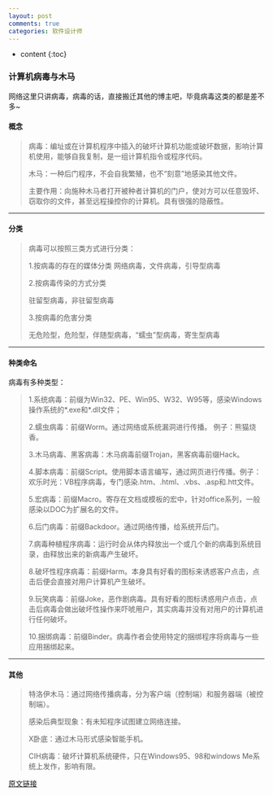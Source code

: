 ```yaml
---
layout: post
comments: true
categories: 软件设计师
---
```


* content
{:toc}

### 计算机病毒与木马

网络这里只讲病毒，病毒的话，直接搬迁其他的博主吧，毕竟病毒这类的都是差不多~


#### 概念

>病毒：编址或在计算机程序中插入的破坏计算机功能或破坏数据，影响计算机使用，能够自我复制，是一组计算机指令或程序代码。
>
>木马：一种后门程序，不会自我繁殖，也不“刻意”地感染其他文件。
>
>主要作用：向施种木马者打开被种者计算机的门户，使对方可以任意毁坏、窃取你的文件，甚至远程操控你的计算机。具有很强的隐蔽性。

---

#### 分类
>病毒可以按照三类方式进行分类：
>
>1.按病毒的存在的媒体分类
>网络病毒，文件病毒，引导型病毒
>
>2.按病毒传染的方式分类
>
>驻留型病毒，非驻留型病毒
>
>3.按病毒的危害分类
>
>无危险型，危险型，伴随型病毒，“蠕虫”型病毒，寄生型病毒

---

#### 种类命名

病毒有多种类型：

>1.系统病毒：前缀为Win32、PE、Win95、W32、W95等，感染Windows操作系统的*.exe和*.dll文件；
>
>2.蠕虫病毒：前缀Worm。通过网络或系统漏洞进行传播。 例子：熊猫烧香。
>
>3.木马病毒、黑客病毒：木马病毒前缀Trojan，黑客病毒前缀Hack。
>
>4.脚本病毒：前缀Script。使用脚本语言编写，通过网页进行传播。例子：欢乐时光：VB程序病毒，专门感染.htm、.html、.vbs、.asp和.htt文件。
>
>5.宏病毒：前缀Macro。寄存在文档或模板的宏中，针对office系列，一般感染以DOC为扩展名的文件。
>
>6.后门病毒：前缀Backdoor。通过网络传播，给系统开后门。
>
>7.病毒种植程序病毒：运行时会从体内释放出一个或几个新的病毒到系统目录，由释放出来的新病毒产生破坏。
>
>8.破坏性程序病毒：前缀Harm。本身具有好看的图标来诱惑客户点击，点击后便会直接对用户计算机产生破坏。
>
>9.玩笑病毒：前缀Joke，恶作剧病毒。具有好看的图标诱惑用户点击，点击后病毒会做出破坏性操作来吓唬用户，其实病毒并没有对用户的计算机进行任何破坏。
>
>10.捆绑病毒：前缀Binder。病毒作者会使用特定的捆绑程序将病毒与一些应用捆绑起来。

---

#### 其他
>特洛伊木马：通过网络传播病毒，分为客户端（控制端）和服务器端（被控制端）。
>
>感染后典型现象：有未知程序试图建立网络连接。
>
>X卧底：通过木马形式感染智能手机。
>
>CIH病毒：破坏计算机系统硬件，只在Windows95、98和windows Me系统上发作，影响有限。

[原文链接](https://blog.csdn.net/xiao714041/article/details/49505967)
